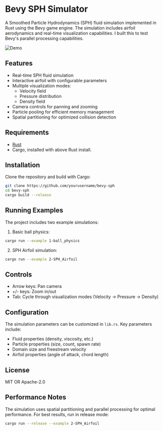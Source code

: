 # Bevy SPH Simulator

A Smoothed Particle Hydrodynamics (SPH) fluid simulation implemented in Rust using the Bevy game engine. The simulation includes airfoil aerodynamics and real-time visualization capabilities. I built this to test Bevy's parallel processing capabilities.

![Demo](assets/sph.gif)

## Features

- Real-time SPH fluid simulation
- Interactive airfoil with configurable parameters
- Multiple visualization modes:
  - Velocity field
  - Pressure distribution
  - Density field
- Camera controls for panning and zooming
- Particle pooling for efficient memory management
- Spatial partitioning for optimized collision detection

## Requirements

- [Rust](https://www.rust-lang.org/tools/install)
- Cargo, installed with above Rust install.

## Installation

Clone the repository and build with Cargo:

```bash
git clone https://github.com/yourusername/bevy-sph
cd bevy-sph
cargo build --release
```

## Running Examples

The project includes two example simulations:

1. Basic ball physics:
```bash
cargo run --example 1-ball_physics
```

2. SPH Airfoil simulation:
```bash
cargo run --example 2-SPH_Airfoil
```

## Controls

- Arrow keys: Pan camera
- +/- keys: Zoom in/out
- Tab: Cycle through visualization modes (Velocity → Pressure → Density)

## Configuration

The simulation parameters can be customized in `lib.rs`. Key parameters include:

- Fluid properties (density, viscosity, etc.)
- Particle properties (size, count, spawn rate)
- Domain size and freestream velocity
- Airfoil properties (angle of attack, chord length)

## License

MIT OR Apache-2.0

## Performance Notes

The simulation uses spatial partitioning and parallel processing for optimal performance. For best results, run in release mode:

```bash
cargo run --release --example 2-SPH_Airfoil
```
